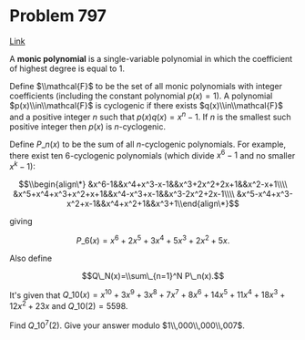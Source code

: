 # Problem 797

[Link](https://projecteuler.net/problem=797)

A **monic polynomial** is a single-variable polynomial in which the coefficient of highest degree is equal to $1$.

Define $\\mathcal{F}$ to be the set of all monic polynomials with integer coefficients (including the constant polynomial $p(x)=1$). A polynomial $p(x)\\in\\mathcal{F}$ is cyclogenic if there exists $q(x)\\in\\mathcal{F}$ and a positive integer $n$ such that $p(x)q(x)=x^n-1$. If $n$ is the smallest such positive integer then $p(x)$ is $n$-cyclogenic.

Define $P\_n(x)$ to be the sum of all $n$-cyclogenic polynomials. For example, there exist ten 6-cyclogenic polynomials (which divide $x^6-1$ and no smaller $x^k-1$):

$$\\begin{align\*} &x^6-1&&x^4+x^3-x-1&&x^3+2x^2+2x+1&&x^2-x+1\\\\ &x^5+x^4+x^3+x^2+x+1&&x^4-x^3+x-1&&x^3-2x^2+2x-1\\\\ &x^5-x^4+x^3-x^2+x-1&&x^4+x^2+1&&x^3+1\\end{align\*}$$

giving

$$P\_6(x)=x^6+2x^5+3x^4+5x^3+2x^2+5x.$$

Also define

$$Q\_N(x)=\\sum\_{n=1}^N P\_n(x).$$

It's given that $Q\_{10}(x)=x^{10}+3x^9+3x^8+7x^7+8x^6+14x^5+11x^4+18x^3+12x^2+23x$ and $Q\_{10}(2) = 5598$.

Find $Q\_{10^7}(2)$. Give your answer modulo $1\\,000\\,000\\,007$.